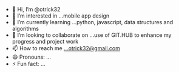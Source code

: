 - 👋 Hi, I’m @otrick32
- 👀 I’m interested in ...mobile app design
- 🌱 I’m currently learning ...python, javascript, data structures and algorithms
- 💞️ I’m looking to collaborate on ...use of GIT.HUB to enhance my progress and project work
- 📫 How to reach me ...otrick32@gmail.com
- 😄 Pronouns: ...
- ⚡ Fun fact: ...

<!---
otrick32/otrick32 is a ✨ special ✨ repository because its `README.md` (this file) appears on your GitHub profile.
You can click the Preview link to take a look at your changes.
--->
